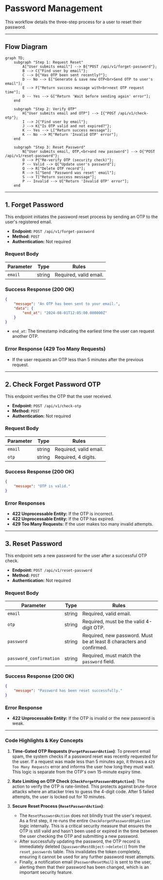 # Password Management

This workflow details the three-step process for a user to reset their password.

---

## Flow Diagram

```mermaid
graph TD;
    subgraph "Step 1: Request Reset"
        A["User submits email"] --> B{"POST /api/v1/forget-password"};
        B --> C{"Find user by email"};
        C --> D{"Has OTP been sent recently?"};
        D -- No --> E["Generate & save new OTP<br>Send OTP to user's email"];
        E --> F["Return success message with<br>next OTP request time"];
        D -- Yes --> G["Return 'Wait before sending again' error"];
    end

    subgraph "Step 2: Verify OTP"
        H["User submits email and OTP"] --> I{"POST /api/v1/check-otp"};
        I --> J{"Find user by email"};
        J --> K{"Is OTP valid and not expired?"};
        K -- Yes --> L["Return success message"];
        K -- No --> M["Return 'Invalid OTP' error"];
    end

    subgraph "Step 3: Reset Password"
        N["User submits email, OTP,<br>and new password"] --> O{"POST /api/v1/reset-password"};
        O --> P{"Re-verify OTP (security check)"};
        P -- Valid --> Q["Update user's password"];
        Q --> R["Delete OTP record"];
        R --> S["Send 'Password was reset' email"];
        S --> T["Return success message"];
        P -- Invalid --> U["Return 'Invalid OTP' error"];
    end
```

---

## 1. Forget Password

This endpoint initiates the password reset process by sending an OTP to the user's registered email.

-   **Endpoint:** `POST /api/v1/forget-password`
-   **Method:** `POST`
-   **Authentication:** Not required

### Request Body

| Parameter | Type   | Rules                  |
| --------- | ------ | ---------------------- |
| `email`   | string | Required, valid email. |

### Success Response (200 OK)
```json
{
    "message": "An OTP has been sent to your email.",
    "data": {
        "end_at": "2024-08-01T12:05:00.000000Z"
    }
}
```
-   `end_at`: The timestamp indicating the earliest time the user can request another OTP.

### Error Response (429 Too Many Requests)
-   If the user requests an OTP less than 5 minutes after the previous request.

---

## 2. Check Forget Password OTP

This endpoint verifies the OTP that the user received.

-   **Endpoint:** `POST /api/v1/check-otp`
-   **Method:** `POST`
-   **Authentication:** Not required

### Request Body

| Parameter | Type   | Rules                  |
| --------- | ------ | ---------------------- |
| `email`   | string | Required, valid email. |
| `otp`     | string | Required, 4 digits.    |

### Success Response (200 OK)
```json
{
    "message": "OTP is valid."
}
```

### Error Responses
- **422 Unprocessable Entity:** If the OTP is incorrect.
- **422 Unprocessable Entity:** If the OTP has expired.
- **429 Too Many Requests:** If the user makes too many invalid attempts.

---

## 3. Reset Password

This endpoint sets a new password for the user after a successful OTP check.

-   **Endpoint:** `POST /api/v1/reset-password`
-   **Method:** `POST`
-   **Authentication:** Not required

### Request Body

| Parameter             | Type   | Rules                                                                       |
| --------------------- | ------ | --------------------------------------------------------------------------- |
| `email`               | string | Required, valid email.                                                      |
| `otp`                 | string | Required, must be the valid 4-digit OTP.                                    |
| `password`            | string | Required, new password. Must be at least 8 characters and confirmed.        |
| `password_confirmation`| string | Required, must match the `password` field.                                 |


### Success Response (200 OK)
```json
{
    "message": "Password has been reset successfully."
}
```

### Error Response
- **422 Unprocessable Entity:** If the OTP is invalid or the new password is weak.

---

### Code Highlights & Key Concepts

1.  **Time-Gated OTP Requests (`ForgetPasswordAction`)**: To prevent email spam, the system checks if a password reset was recently requested for the user. If a request was made less than 5 minutes ago, it throws a `429 Too Many Requests` error and informs the user how long they must wait. This logic is separate from the OTP's own 15-minute expiry time.

2.  **Rate Limiting on OTP Check (`CheckForgetPasswordOtpAction`)**: The action to verify the OTP is rate-limited. This protects against brute-force attacks where an attacker tries to guess the 4-digit code. After 5 failed attempts, the user is locked out for 10 minutes.

3.  **Secure Reset Process (`ResetPasswordAction`)**:
    *   The `ResetPasswordAction` does not blindly trust the user's request. As a first step, it re-runs the entire `CheckForgetPasswordOtpAction` logic internally. This is a critical security measure that ensures the OTP is still valid and hasn't been used or expired in the time between the user checking the OTP and submitting a new password.
    *   After successfully updating the password, the OTP record is immediately deleted (`$passwordRestObject->delete()`) from the `reset_passwords` table. This invalidates the token completely, ensuring it cannot be used for any further password reset attempts.
    *   Finally, a notification email (`PasswordResetMail`) is sent to the user, alerting them that their password has been changed, which is an important security feature.
